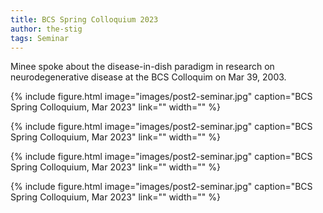 ```yaml
---
title: BCS Spring Colloquium 2023
author: the-stig
tags: Seminar
---
```


Minee spoke about the disease-in-dish paradigm in research on neurodegenerative disease at the BCS Colloquim on Mar 39, 2003.

{%
  include figure.html
  image="images/post2-seminar.jpg"
  caption="BCS Spring Colloquium, Mar 2023"
  link=""
  width=""
%}

{%
  include figure.html
  image="images/post2-seminar.jpg"
  caption="BCS Spring Colloquium, Mar 2023"
  link=""
  width=""
%}

{%
  include figure.html
  image="images/post2-seminar.jpg"
  caption="BCS Spring Colloquium, Mar 2023"
  link=""
  width=""
%}

{%
  include figure.html
  image="images/post2-seminar.jpg"
  caption="BCS Spring Colloquium, Mar 2023"
  link=""
  width=""
%}
